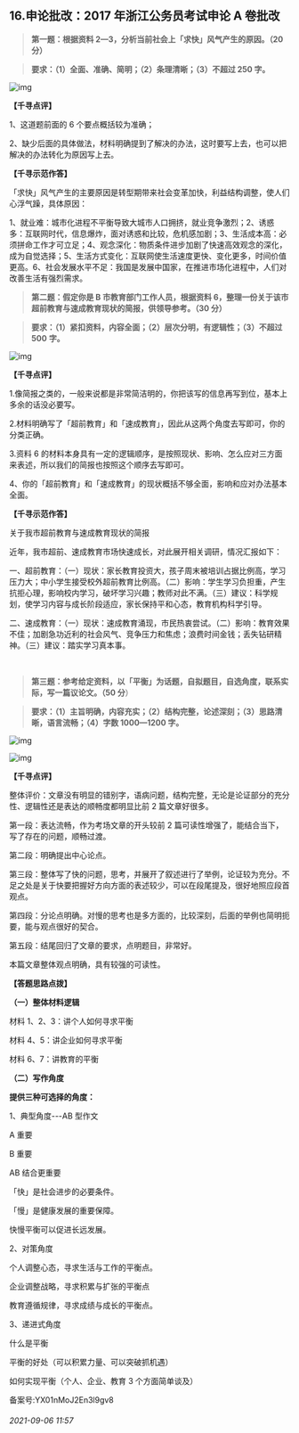 ## 16.申论批改：2017 年浙江公务员考试申论 A 卷批改

> **第一题：根据资料 2—3，分析当前社会上「求快」风气产生的原因。（20 分）**



> **要求：（1）全面、准确、简明；（2）条理清晰；（3）不超过 250 字。**


![img](https://pic1.zhimg.com/v2-62f7b4e01e592e4a1472c75cceb5b627.webp)

**【千寻点评】**


1、这道题前面的 6 个要点概括较为准确；


2、缺少后面的具体做法，材料明确提到了解决的办法，这时要写上去，也可以把解决的办法转化为原因写上去。


**【千寻示范作答】**


「求快」风气产生的主要原因是转型期带来社会变革加快，利益结构调整，使人们心浮气躁，具体原因：


1、就业难：城市化进程不平衡导致大城市人口拥挤，就业竞争激烈；2、诱惑多：互联网时代，信息爆炸，面对诱惑和比较，危机感加剧；3、生活成本高：必须拼命工作才可立足；4、观念深化：物质条件进步加剧了快速高效观念的深化，成为自觉选择；5、生活方式变化：互联网使生活速度更快、变化更多，时间价值更高。6、社会发展水平不足：我国是发展中国家，在推进市场化进程中，人们对改善生活有强烈需求。


  




> **第二题：假定你是 B 市教育部门工作人员，根据资料 6，整理一份关于该市超前教育与速成教育现状的简报，供领导参考。（30 分）**



> **要求：（1）紧扣资料，内容全面；（2）层次分明，有逻辑性；（3）不超过 500** **字。**


![img](https://pic2.zhimg.com/v2-f9deb433bc63cb4dba6825736546dcab.webp)

**【千寻点评】**


1.像简报之类的，一般来说都是非常简洁明的，你把该写的信息再写到位，基本上多余的话没必要写。


2.材料明确写了「超前教育」和「速成教育」，因此从这两个角度去写即可，你的分类正确。


3.资料 6 的材料本身具有一定的逻辑顺序，是按照现状、影响、怎么应对三方面来表述，所以我们的简报也按照这个顺序去写即可。


4、你的「超前教育」和「速成教育」的现状概括不够全面，影响和应对办法基本全面。


**【千寻示范作答】**


关于我市超前教育与速成教育现状的简报 


近年，我市超前、速成教育市场快速成长，对此展开相关调研，情况汇报如下：


一、超前教育：（一）现状：家长教育投资大，孩子周末被培训占据比例高，学习压力大；中小学生接受校外超前教育比例高。（二）影响：学生学习负担重，产生抗拒心理，影响校内学习，破坏学习兴趣；教师对此不满。（三）建议：科学规划，使学习内容与成长阶段适应，家长保持平和心态，教育机构科学引导。


二、速成教育：（一）现状：速成教育涌现，市民热衷尝试。（二）影响：教育效果不佳；加剧急功近利的社会风气、竞争压力和焦虑；浪费时间金钱；丢失钻研精神。（三）建议：踏实学习真本事。


 



> **第三题：参考给定资料，以「平衡」为话题，自拟题目，自选角度，联系实际，写一篇议论文。（50 分**）



> **要求：（1）主旨明确，内容充实；（2）结构完整，论述深刻；（3）思路清晰，语言流畅；（4）字数 1000—1200 字。**


![img](https://pic1.zhimg.com/v2-94902051c3aed5ea8c4a19aa4a1319ca.webp)

![img](https://pic1.zhimg.com/v2-49c8a53bb0fd1dbc606cdeca94750224.webp)

**【千寻点评】**


整体评价：文章没有明显的错别字，语病问题，结构完整，无论是论证部分的充分性、逻辑性还是表达的顺畅度都明显比前 2 篇文章好很多。


第一段：表达流畅，作为考场文章的开头较前 2 篇可读性增强了，能结合当下，写了存在的问题，顺畅过渡。


第二段：明确提出中心论点。


第三段：整体写了快的问题，思考，并展开了叙述进行了举例，论证较为充分。不足之处是关于快要把握好方向方面的表述较少，可以在段尾提及，很好地照应段首观点。


第四段：分论点明确。对慢的思考也是多方面的，比较深刻，后面的举例也简明扼要，能与观点很好的契合。


第五段：结尾回归了文章的要求，点明题目，非常好。


本篇文章整体观点明确，具有较强的可读性。


  



**【答题思路点拨】**


**（一）整体材料逻辑**


材料 1、2、3：讲个人如何寻求平衡


材料 4、5：讲企业如何寻求平衡


材料 6、7：讲教育的平衡 


**（二）写作角度**


**提供三种可选择的角度：**


1、典型角度---AB 型作文


A 重要


B 重要


AB 结合更重要


「快」是社会进步的必要条件。


「慢」是健康发展的重要保障。


快慢平衡可以促进长远发展。 


2、对策角度


个人调整心态，寻求生活与工作的平衡点。


企业调整战略，寻求积累与扩张的平衡点


教育遵循规律，寻求成绩与成长的平衡点。 


3、递进式角度


什么是平衡


平衡的好处（可以积累力量、可以突破抓机遇）


如何实现平衡（个人、企业、教育 3 个方面简单谈及）


备案号:YX01nMoJ2En3l9gv8


###### 2021-09-06 11:57
